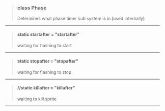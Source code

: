 > ### class Phase
> Determines what phase timer sub system is in (used internally)
> 
> 

---

> #### static startafter = "startafter"
> waiting for flashing to start
> 
> 

---

> #### static stopafter = "stopafter"
> waiting for flashing to stop
> 
> 

---

> #### //static killafter = "killafter"
> waiting to kill sprite
> 
> 

---

